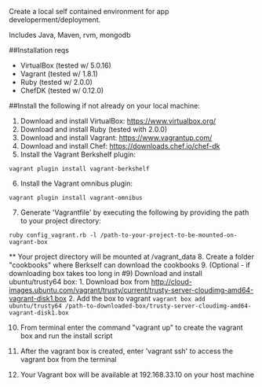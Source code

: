 Create a local self contained environment for app developerment/deployment.

Includes Java, Maven, rvm, mongodb

##Installation reqs

* VirtualBox (tested w/ 5.0.16)
* Vagrant (tested w/ 1.8.1)
* Ruby (tested w/ 2.0.0)
* ChefDK (tested w/ 0.12.0)
  
##Install the following if not already on your local machine:
  1. Download and install VirtualBox: https://www.virtualbox.org/
  2. Download and install Ruby (tested with 2.0.0)
  3. Download and install Vagrant: https://www.vagrantup.com/
  4. Download and install Chef: https://downloads.chef.io/chef-dk
  5. Install the Vagrant Berkshelf plugin:
   ```
   vagrant plugin install vagrant-berkshelf
   ```
  6. Install the Vagrant omnibus plugin: 
   ```
   vagrant plugin install vagrant-omnibus
   ```   
  7. Generate 'Vagrantfile' by executing the following by providing the path to your project directory:
  ```
  ruby config_vagrant.rb -l /path-to-your-project-to-be-mounted-on-vagrant-box
  ```

  ** Your project directory will be mounted at /vagrant_data 
  8. Create a folder "cookbooks" where Berkself can download the cookbooks
  9. (Optional - if downloading box takes too long in #9) Download and install ubuntu/trusty64 box: 
  	 1. Download box from http://cloud-images.ubuntu.com/vagrant/trusty/current/trusty-server-cloudimg-amd64-vagrant-disk1.box
  	 2. Add the box to vagrant
  	 ```
  	 vagrant box add ubuntu/trusty64 /path-to-downloaded-box/trusty-server-cloudimg-amd64-vagrant-disk1.box
  	 ```

  10. From terminal enter the command "vagrant up" to create the vagrant box and run the install script
  
  11. After the vagrant box is created, enter 'vagrant ssh' to access the vagrant box from the terminal
  
  12. Your Vagrant box will be available at 192.168.33.10 on your host machine


